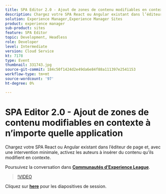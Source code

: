 ```yaml
---
title: SPA Editor 2.0 - Ajout de zones de contenu modifiables en contexte à n’importe quelle application
description: Chargez votre SPA React ou Angular existant dans l’éditeur de page et, avec une intervention minimale, activez les auteurs à insérer du contenu qu’ils modifient en contexte. Cette session a été diffusée dans le cadre d’un événement de contenu Adobe Developers Live.
solution: Experience Manager,Experience Manager Sites
product: experience manager
sub-product: sites
feature: SPA Editor
topic: Development, Headless
role: Developer
level: Intermediate
version: Cloud Service
kt: 7178
type: Event
thumbnail: 331743.jpg
source-git-commit: 184c50f1424d2e49da6e84f88a111397e2541153
workflow-type: tm+mt
source-wordcount: '97'
ht-degree: 0%

---
```



# SPA Editor 2.0 - Ajout de zones de contenu modifiables en contexte à n’importe quelle application

Chargez votre SPA React ou Angular existant dans l’éditeur de page et, avec une intervention minimale, activez les auteurs à insérer du contenu qu’ils modifient en contexte.

Poursuivez la conversation dans **[Communautés d’Experience League](http://adobe.ly/36Yd3v6)**.

>[!VIDEO](https://video.tv.adobe.com/v/331743/?quality=12&learn=on&hidetitle=true)

Cliquez sur **[here](/help/adobe-developers-live/assets/spa-editor-2-0.pdf)** pour les diapositives de session.
